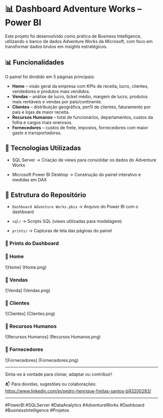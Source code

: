 # 📊 Dashboard Adventure Works – Power BI

Este projeto foi desenvolvido como prática de Business Intelligence, utilizando o banco de dados Adventure Works da Microsoft, com foco em transformar dados brutos em insights estratégicos.

## 📊 Funcionalidades

O painel foi dividido em 5 páginas principais:

* **Home** – visão geral da empresa com KPIs de receita, lucro, clientes, vendedores e produtos mais vendidos.
* **Vendas** – análise de lucro, ticket médio, margem de lucro, produtos mais rentáveis e vendas por país/continente.
* **Clientes** – distribuição geográfica, perfil de clientes, faturamento por país e lojas de maior receita.
* **Recursos Humanos** – total de funcionários, departamentos, custos da folha e cargos mais onerosos.
* **Fornecedores** – custos de frete, impostos, fornecedores com maior gasto e transportadoras.

## 🧰 Tecnologias Utilizadas

* SQL Server → Criação de views para consolidar os dados do Adventure Works

* Microsoft Power BI Desktop → Construção do painel interativo e medidas em DAX

## 📂 Estrutura do Repositório

* `Dashboard Adventure Works.pbix` → Arquivo do Power BI com o dashboard

* `sql/` → Scripts SQL (views utilizadas para modelagem)

* `prints/` → Capturas de tela das páginas do painel

### 📎 Prints do Dashboard

### 🔹 Home
!\[Home] (Home.png)

### 🔹 Vendas
!\[Venda] (Vendas.png)

### 🔹 Clientes
!\[Clientes] (Clientes.png)

### 🔹 Recursos Humanos
!\[Recursos Humanos] (Recursos Humanos.png)

### 🔹 Fornecedores
!\[Fornecedores] (Fornecedores.png)

-------------------------------------------------------------

Sinta-se à vontade para clonar, adaptar ou contribuir!

📬 Para dúvidas, sugestões ou colaborações: https://www.linkedin.com/in/pedro-henrique-freitas-santos-b93200283/

-------------------------------------------------------------

#PowerBI #SQLServer #DataAnalytics #AdventureWorks #Dashboard #BusinessIntelligence #Projetos
